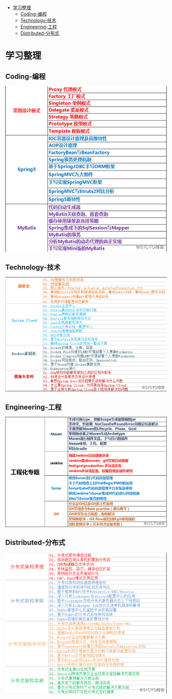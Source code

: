 <!-- TOC -->

- [学习整理](#学习整理)
    - [Coding-编程](#coding-编程)
    - [Technology-技术](#technology-技术)
    - [Engineering-工程](#engineering-工程)
    - [Distributed-分布式](#distributed-分布式)

<!-- /TOC -->
# 学习整理

## Coding-编程
![编程](images/代码.png)

## Technology-技术
![技术](images/技术.png)

## Engineering-工程
![工程](images/工程化专题.png)

## Distributed-分布式
![分布式](images/分布式.png)
